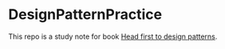 # DesignPatternPractice

This repo is a study note for book [Head first to design patterns](https://www.amazon.com/Head-First-Design-Patterns-Brain-Friendly-ebook/dp/B00AA36RZY). 

